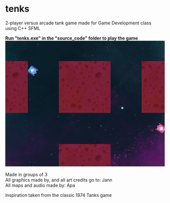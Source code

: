 # tenks
2-player versus arcade tank game made for Game Development class  
using C++ SFML  
  
**Run "tenks.exe" in the "source_code" folder to play the game**
![Preview](Screenshot_tenks.png)

Made in groups of 3  
All graphics made by, and all art credits go to: Jann  
All maps and audio made by: Apa    

Inspiration taken from the classic 1974 Tanks game
